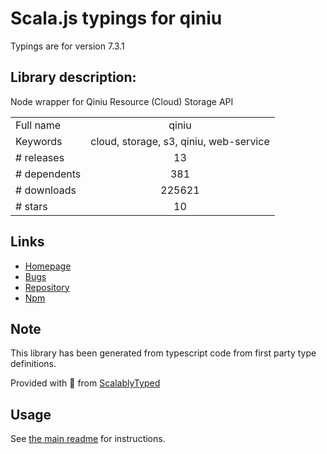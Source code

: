 
# Scala.js typings for qiniu

Typings are for version 7.3.1

## Library description:
Node wrapper for Qiniu Resource (Cloud) Storage API

|                    |                 |
| ------------------ | :-------------: |
| Full name          | qiniu |
| Keywords           | cloud, storage, s3, qiniu, web-service |
| # releases         | 13 |
| # dependents       | 381 |
| # downloads        | 225621 |
| # stars            | 10 |

## Links
- [Homepage](https://github.com/qiniu/nodejs-sdk#readme)
- [Bugs](https://github.com/qiniu/nodejs-sdk/issues)
- [Repository](https://github.com/qiniu/nodejs-sdk)
- [Npm](https://www.npmjs.com/package/qiniu)
    


## Note
This library has been generated from typescript code from first party type definitions.

Provided with :purple_heart: from [ScalablyTyped](https://github.com/oyvindberg/ScalablyTyped)

## Usage
See [the main readme](../../readme.md) for instructions.


